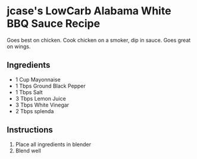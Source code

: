 # jcase's LowCarb Alabama White BBQ Sauce Recipe

Goes best on chicken. Cook chicken on a smoker, dip in sauce. Goes great on wings.

## Ingredients

- 1  Cup  Mayonnaise
- 1  Tbps Ground Black Pepper
- 1  Tbps Salt
- 3  Tbps Lemon Juice
- 3  Tbps White Vinegar
- 2  Tbps splenda

## Instructions

1. Place all ingredients in blender
2. Blend well

